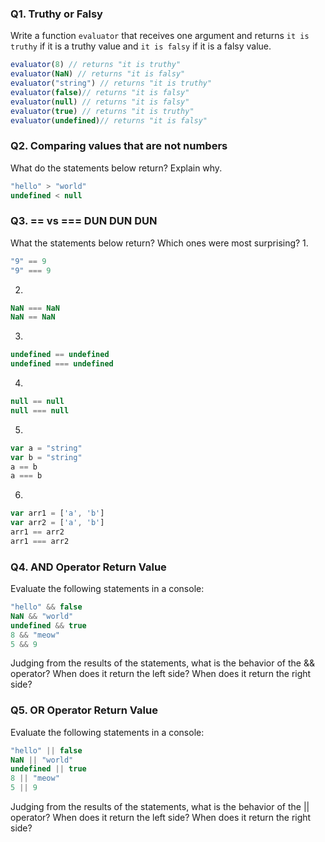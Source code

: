 ### Q1. Truthy or Falsy
Write a function `evaluator` that receives one argument and returns `it is truthy` if it is a truthy value and `it is falsy` if it is a falsy value.

```js
evaluator(8) // returns "it is truthy"
evaluator(NaN) // returns "it is falsy"
evaluator("string") // returns "it is truthy"
evaluator(false)// returns "it is falsy"
evaluator(null) // returns "it is falsy"
evaluator(true) // returns "it is truthy"
evaluator(undefined)// returns "it is falsy"
```

### Q2. Comparing values that are not numbers
What do the statements below return? Explain why.
```js
"hello" > "world"
undefined < null
```

### Q3. == vs === DUN DUN DUN
What the statements below return? Which ones were most surprising?
1.
```js
"9" == 9
"9" === 9
```
2.
```js
NaN === NaN
NaN == NaN
```
3.
```js
undefined == undefined
undefined === undefined
```
4.
```js
null == null
null === null
```
5.
```js
var a = "string"
var b = "string"
a == b
a === b
```
6.
```js
var arr1 = ['a', 'b']
var arr2 = ['a', 'b']
arr1 == arr2
arr1 === arr2
```

### Q4. AND Operator Return Value
Evaluate the following statements in a console:
```js
"hello" && false
NaN && "world"
undefined && true
8 && "meow"
5 && 9

```
Judging from the results of the statements, what is the behavior of the && operator? When does it return the left side? When does it return the right side?

### Q5. OR Operator Return Value
Evaluate the following statements in a console:
```js
"hello" || false
NaN || "world"
undefined || true
8 || "meow"
5 || 9

```
Judging from the results of the statements, what is the behavior of the || operator? When does it return the left side? When does it return the right side?
